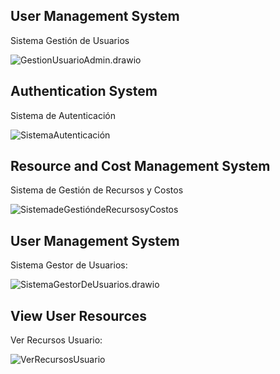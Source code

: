 ## User Management System

Sistema Gestión de Usuarios

![GestionUsuarioAdmin.drawio](D:\UPB\ProyectoGrado\cie\docs\assets\GestionUsuarioAdmin.drawio.png)

## Authentication System

Sistema de Autenticación

![SistemaAutenticación](D:\UPB\ProyectoGrado\cie\docs\assets\SistemaAutenticación.png)

## Resource and Cost Management System

Sistema de Gestión de Recursos y Costos

![SistemadeGestióndeRecursosyCostos](D:\UPB\ProyectoGrado\cie\docs\assets\SistemadeGestióndeRecursosyCostos.png)

## User Management System

Sistema Gestor de Usuarios:

![SistemaGestorDeUsuarios.drawio](D:\UPB\ProyectoGrado\cie\docs\assets\SistemaGestorDeUsuarios.drawio.png)

## View User Resources

Ver Recursos Usuario:

![VerRecursosUsuario](D:\UPB\ProyectoGrado\cie\docs\assets\VerRecursosUsuario.png)